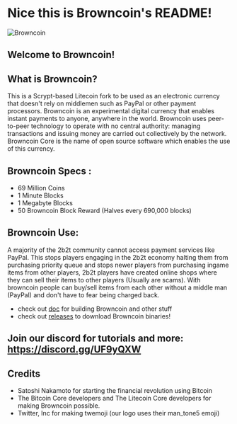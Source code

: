 # Nice this is Browncoin's README!

![Browncoin](https://cdn.discordapp.com/icons/681280771041918987/5d0eeccb636cffea0b2af3c254acf81c.png?size=256)

## Welcome to Browncoin! 

What is Browncoin?
----------------
This is a Scrypt-based Litecoin fork to be used as an electronic currency that doesn't rely on middlemen such as PayPal or other payment processors.
Browncoin is an experimental digital currency that enables instant payments to
anyone, anywhere in the world. Browncoin uses peer-to-peer technology to operate
with no central authority: managing transactions and issuing money are carried
out collectively by the network. Browncoin Core is the name of open source
software which enables the use of this currency.

## Browncoin Specs :
- 69 Million Coins
- 1 Minute Blocks
- 1 Megabyte Blocks
- 50 Browncoin Block Reward (Halves every 690,000 blocks)
## Browncoin Use:
A majority of the 2b2t community cannot access payment services like PayPal. This stops players engaging in the 2b2t economy halting them from purchasing priority queue and stops newer players from purchasing ingame items from other players, 2b2t players have created online shops where they can sell their items to other players (Usually are scams). With browncoin people can buy/sell items from each other without a middle man (PayPal) and don't have to fear being charged back.

- check out [doc](https://github.com/SoiledCold5/Browncoin/tree/master/doc) for building Browncoin and other stuff
- check out [releases](https://github.com/SoiledCold5/Browncoin/releases/) to download Browncoin binaries!
## Join our discord for tutorials and more: https://discord.gg/UF9yQXW

## Credits
- Satoshi Nakamoto for starting the financial revolution using Bitcoin
- The Bitcoin Core developers and The Litecoin Core developers for making Browncoin possible.
- Twitter, Inc for making twemoji (our logo uses their man_tone5 emoji)
